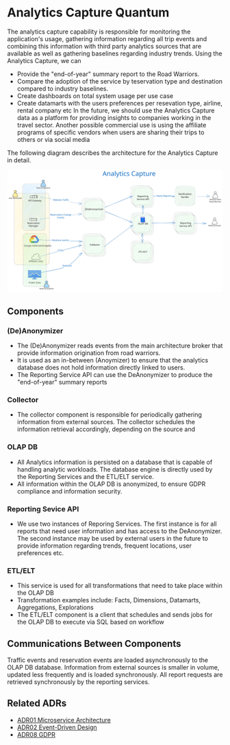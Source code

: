 # Analytics Capture Quantum
The analytics capture capability is responsible for monitoring the application's usage, gathering information regarding all trip events and combining this information with third party analytics sources that are available as well as gathering baselines regarding industry trends. Using the Analytics Capture, we can  
- Provide the "end-of-year" summary report to the Road Warriors.
- Compare the adoption of the service by teservation type and destination compared to industry baselines.
- Create dashboards on total system usage per use case  
- Create datamarts with the users preferences per resevation type, airline, rental company etc
In the future, we should use the Analytics Capture data as a platform for providing insights to companies working in the travel sector. Another possible commercial use is using the affiliate programs of specific vendors when users are sharing their trips to others or via social media   

The following diagram describes the architecture for the Analytics Capture in detail.
<p align="center">
<img width="1000" src="../assets/analytics.svg">
</p>



## Components

### (De)Anonymizer
- The (De)Anonymizer reads events from the main architecture broker that provide information origination from road warriors.  
- It is used as an in-between (Anoymizer) to ensure that the analytics database does not hold information directly linked to users.
- The Reporting Service API can use the DeAnonymizer to produce the "end-of-year" summary reports  

### Collector
- The collector component is responsible for periodically gathering information from external sources. The collector schedules the information retrieval accordingly, depending on the source and


### OLAP DB
- All Analytics information is persisted on a database that is capable of handling analytic workloads. The database engine is directly used by the Reporting Services and the ETL/ELT service. 
- All information within the OLAP DB is anonymized, to ensure GDPR compliance and information security.

### Reporting Sevice API
- We use two instances of Reporing Services. The first instance is for all reports that need user information and has access to the DeAnonymizer. The second instance may be used by external users in the future to provide information regarding trends, frequent locations, user preferences etc.

### ETL/ELT
- This service is used for all transformations that need to take place within the OLAP DB
- Transformation examples include: Facts, Dimensions, Datamarts, Aggregations, Explorations
- The ETL/ELT component is a client that schedules and sends jobs for the OLAP DB to execute via SQL based on workflow 

## Communications Between Components
Traffic events and reservation events are loaded asynchronously to the OLAP DB database. Information from external sources is smaller in volume, updated less frequently and is loaded synchronously. All report requests are retrieved synchronously by the reporting services.

## Related ADRs
- [ADR01 Microservice Architecture](../adrs/microservice-architecture.md)
- [ADR02 Event-Driven Design](../adrs/event-driven-design.md)
- [ADR08 GDPR](../adrs/gdpr.md)

